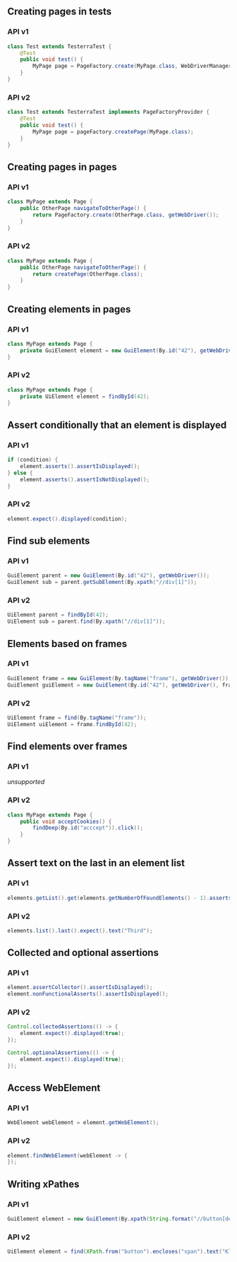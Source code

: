 ## Creating pages in tests

### API v1
```java
class Test extends TesterraTest {
    @Test
    public void test() {
        MyPage page = PageFactory.create(MyPage.class, WebDriverManager.getWebDriver());
    }
}
```

### API v2
```java
class Test extends TesterraTest implements PageFactoryProvider {
    @Test
    public void test() {
        MyPage page = pageFactory.createPage(MyPage.class);
    }
}
```

## Creating pages in pages

### API v1
```java
class MyPage extends Page {
    public OtherPage navigateToOtherPage() {
        return PageFactory.create(OtherPage.class, getWebDriver());
    }
}
```

### API v2
```java
class MyPage extends Page {
    public OtherPage navigateToOtherPage() {
        return createPage(OtherPage.class);
    }
}
```

## Creating elements in pages

### API v1
```java
class MyPage extends Page {
    private GuiElement element = new GuiElement(By.id("42"), getWebDriver());
}
```

### API v2
```java
class MyPage extends Page {
    private UiElement element = findById(42);
}
```

## Assert conditionally that an element is displayed

### API v1
```java
if (condition) {
    element.asserts().assertIsDisplayed();
} else {
    element.asserts().assertIsNotDisplayed();
}
```

### API v2
```java
element.expect().displayed(condition);
```

## Find sub elements

### API v1
```java
GuiElement parent = new GuiElement(By.id("42"), getWebDriver());
GuiElement sub = parent.getSubElement(By.xpath("//div[1]"));
```

### API v2
```java
UiElement parent = findById(42);
UiElement sub = parent.find(By.xpath("//div[1]"));
```

## Elements based on frames

### API v1
```java
GuiElement frame = new GuiElement(By.tagName("frame"), getWebDriver());
GuiElement guiElement = new GuiElement(By.id("42"), getWebDriver(), frame);
```

### API v2
```java
UiElement frame = find(By.tagName("frame"));
UiElement uiElement = frame.findById(42);
```

## Find elements over frames

### API v1
*unsupported*

### API v2
```java
class MyPage extends Page {
    public void acceptCookies() {
        findDeep(By.id("acccept")).click();
    }
}
```

## Assert text on the last in an element list

### API v1
```java
elements.getList().get(elements.getNumberOfFoundElements() - 1).asserts().assertText("Third");
```

### API v2
```java
elements.list().last().expect().text("Third");
```

## Collected and optional assertions

### API v1
```java
element.assertCollector().assertIsDisplayed();
element.nonFunctionalAsserts().assertIsDisplayed();
```

### API v2
```java
Control.collectedAssertions(() -> {
    element.expect().displayed(true);
});

Control.optionalAssertions(() -> {
    element.expect().displayed(true);
});
```

## Access WebElement

### API v1
```java
WebElement webElement = element.getWebElement();
```

### API v2
```java
element.findWebElement(webElement -> {
});
```

## Writing xPathes

### API v1
```java
GuiElement element = new GuiElement(By.xpath(String.format("//button[descendant::span[.//text()='%s']]"), "Klick mich"));
```

### API v2
```java
UiElement element = find(XPath.from("button").encloses("span").text("Klick mich"))
```


